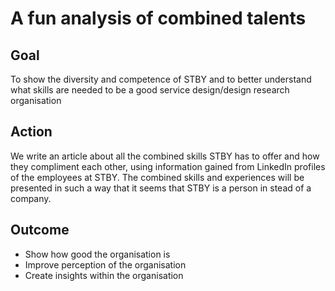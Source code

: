 # A fun analysis of combined talents   

## Goal

To show the diversity and competence of STBY and to better understand what skills are needed to be a good service design/design research organisation

## Action

We write an article about all the combined skills STBY has to offer and how they compliment each other, using information gained from LinkedIn profiles of the employees at STBY. The combined skills and experiences will be presented in such a way that it seems that STBY is a person in stead of a company.

## Outcome

* Show how good the organisation is
* Improve perception of the organisation
* Create insights within the organisation
